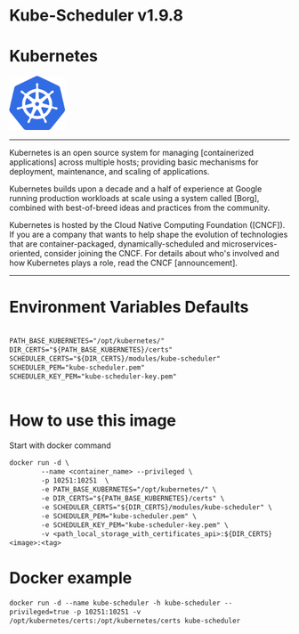 # Kube-Scheduler v1.9.8

# Kubernetes

<img src="https://github.com/kubernetes/kubernetes/raw/master/logo/logo.png" width="100">

----

Kubernetes is an open source system for managing [containerized applications]
across multiple hosts; providing basic mechanisms for deployment, maintenance,
and scaling of applications.

Kubernetes builds upon a decade and a half of experience at Google running
production workloads at scale using a system called [Borg],
combined with best-of-breed ideas and practices from the community.

Kubernetes is hosted by the Cloud Native Computing Foundation ([CNCF]).
If you are a company that wants to help shape the evolution of
technologies that are container-packaged, dynamically-scheduled
and microservices-oriented, consider joining the CNCF.
For details about who's involved and how Kubernetes plays a role,
read the CNCF [announcement].

----

# Environment Variables Defaults

```

PATH_BASE_KUBERNETES="/opt/kubernetes/"
DIR_CERTS="${PATH_BASE_KUBERNETES}/certs"
SCHEDULER_CERTS="${DIR_CERTS}/modules/kube-scheduler"
SCHEDULER_PEM="kube-scheduler.pem"
SCHEDULER_KEY_PEM="kube-scheduler-key.pem"


```
# How to use this image

Start with docker command

```
docker run -d \
        --name <container_name> --privileged \ 
        -p 10251:10251  \
        -e PATH_BASE_KUBERNETES="/opt/kubernetes/" \
        -e DIR_CERTS="${PATH_BASE_KUBERNETES}/certs" \
        -e SCHEDULER_CERTS="${DIR_CERTS}/modules/kube-scheduler" \
        -e SCHEDULER_PEM="kube-scheduler.pem" \
        -e SCHEDULER_KEY_PEM="kube-scheduler-key.pem" \
        -v <path_local_storage_with_certificates_api>:${DIR_CERTS} <image>:<tag>
```

# Docker example

```
docker run -d --name kube-scheduler -h kube-scheduler --privileged=true -p 10251:10251 -v /opt/kubernetes/certs:/opt/kubernetes/certs kube-scheduler
     
```

